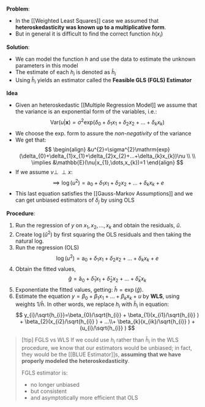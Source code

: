 
**Problem**:
- In the [[Weighted Least Squares]] case we assumed that **heteroskedasticity was known up to a multiplicative form**. 
- But in general it is difficult to find the correct function $h(x_i)$

**Solution**:
- We can model the function $h$ and use the data to estimate the unknown parameters in this model
- The estimate of each $h_{i}$ is denoted as $\hat{h}_{i}$
- Using $\hat{h}_{i}$ yields an estimator called the **Feasible GLS (FGLS) Estimator**

**Idea**
- Given an heteroskedastic [[Multiple Regression Model]] we assume that the variance is an exponential form of the variables, i.e.: 
$$
\mathrm{Var}(u|\mathbf{x})=\sigma^{2}\mathrm{exp}(\delta_{0}+\delta_{1}x_{1}+\delta_{2}x_{2}+\ldots+\delta_{k}x_{k})
$$
- We choose the exp. form to assure the *non-negativity* of the variance
-  We get that:
$$
\begin{align}
&u^{2}=\sigma^{2}\mathrm{exp}(\delta_{0}+\delta_{1}x_{1}+\delta_{2}x_{2}+...+\delta_{k}x_{k})\nu  \\ \\ 
\implies &\mathbb{E}(\nu|x_{1},\dots,x_{k})=1
\end{align}
$$
- If we assume $\nu \perp \!\!\! \perp x$: 
$$\implies \log(u^{2})=\mathrm{a}_{0}+\delta_{1}x_{1}+\delta_{2}x_{2}+\ldots+\delta_{k}x_{k}+e$$
- This last equation satisfies the [[Gauss-Markov Assumptions]] and we can get unbiased estimators of $\delta_{j}$ by using OLS

**Procedure**:
 1. Run the regression of $y$ on $x_1, x_2, \ldots, x_k$ and obtain the residuals, $\hat{u}$.
 2. Create $\log(\hat{u}^2)$ by first squaring the OLS residuals and then taking the natural log.
 3. Run the regression (OLS) $$\log(u^{2})=\mathrm{a}_{0}+\delta_{1}x_{1}+\delta_{2}x_{2}+\ldots+\delta_{k}x_{k}+e$$ 
 4. Obtain the fitted values, $$\hat{g}=\mathrm{\hat{a}}_{0}+\hat{\delta}_{1}x_{1}+\hat{\delta}_{2}x_{2}+\ldots+\hat{\delta}_{k}x_{k}$$
 5. Exponentiate the fitted values, getting: $\hat{h} = \exp(\hat{g})$.
 6. Estimate the equation $y = \beta_0 + \beta_1 x_1 + \ldots + \beta_k x_k + u$ by **WLS**, using weights $1/\hat{h}$.
    In other words, we replace $h_i$ with $\hat{h}_i$ in equation:
$$
y_{i}/\sqrt{h_{i}}=\beta_{0}/\sqrt{h_{i}} + \beta_{1}(x_{i1}/\sqrt{h_{i}} ) + \beta_{2}(x_{i2}/\sqrt{h_{i}} ) + ...\\+ \beta_{k}(x_{ik}/\sqrt{h_{i}} ) + (u_{i}/\sqrt{h_{i}} )
$$

>[!tip] FGLS vs WLS
>If we could use $h_i$ rather than $\hat{h}_{i}$ in the WLS procedure, we know that our estimators would be unbiased; in fact, they would be the [[BLUE Estimator]]s, **assuming that we have properly modeled the heteroskedasticity**.
>
>FGLS estimator is:
>- no longer unbiased
>- but consistent
>- and asymptotically more efficient that OLS

